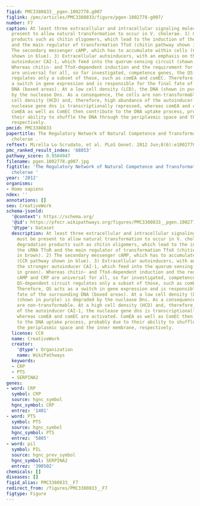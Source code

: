 ```yaml
---
figid: PMC3380833__pgen.1002778.g007
figlink: /pmc/articles/PMC3380833/figure/pgen-1002778-g007/
number: F7
caption: At least three extracellular and intracellular signaling molecules must be
  present to allow natural transformation to occur in V. cholerae. 1) Chitin degradation
  products such as chitin oligomers, which lead to the induction of the sRNA TfoR
  and the main regulator of transformation TfoX (chitin pathway shown in brown). 2)
  The secondary messenger cAMP, which has to accumulate within cells (CCR pathway
  shown in blue). 3) Extracellular autoinducers, with an emphasis on the stronger
  autoinducer CAI-1, which feed into the quorum-sensing circuit (shown in green).
  Whereas chitin- and TfoX-dependent induction and the requirement for cAMP and CRP
  are universal for all, so far investigated, competence genes, the QS-dependent circuit
  regulates only a subset of those, such as comEA and comEC. Therefore, QS acts as
  a switch in gene expression and is responsible for the final fate of the surrounding
  DNA (boxed areas). At a low cell density (LCD), the DNA (shown in purple) is degraded
  by the nuclease Dns. As a consequence, the cells are non-transformable. At a high
  cell density (HCD) and, therefore, high abundance of the autoinducer CAI-1, the
  nuclease gene dns is transcriptionally repressed, whereas comEA and comEC are activated.
  ComEA as well as ComEC then contribute to the DNA uptake process, probably due to
  their ability to shuffle the DNA through the periplasmic space and the inner membrane,
  respectively.
pmcid: PMC3380833
papertitle: The Regulatory Network of Natural Competence and Transformation of Vibrio
  cholerae .
reftext: Mirella Lo Scrudato, et al. PLoS Genet. 2012 Jun;8(6):e1002778.
pmc_ranked_result_index: '68853'
pathway_score: 0.9504947
filename: pgen.1002778.g007.jpg
figtitle: 'The Regulatory Network of Natural Competence and Transformation of Vibrio
  cholerae '
year: '2012'
organisms:
- Homo sapiens
ndex: ''
annotations: []
seo: CreativeWork
schema-jsonld:
  '@context': https://schema.org/
  '@id': https://pfocr.wikipathways.org/figures/PMC3380833__pgen.1002778.g007.html
  '@type': Dataset
  description: At least three extracellular and intracellular signaling molecules
    must be present to allow natural transformation to occur in V. cholerae. 1) Chitin
    degradation products such as chitin oligomers, which lead to the induction of
    the sRNA TfoR and the main regulator of transformation TfoX (chitin pathway shown
    in brown). 2) The secondary messenger cAMP, which has to accumulate within cells
    (CCR pathway shown in blue). 3) Extracellular autoinducers, with an emphasis on
    the stronger autoinducer CAI-1, which feed into the quorum-sensing circuit (shown
    in green). Whereas chitin- and TfoX-dependent induction and the requirement for
    cAMP and CRP are universal for all, so far investigated, competence genes, the
    QS-dependent circuit regulates only a subset of those, such as comEA and comEC.
    Therefore, QS acts as a switch in gene expression and is responsible for the final
    fate of the surrounding DNA (boxed areas). At a low cell density (LCD), the DNA
    (shown in purple) is degraded by the nuclease Dns. As a consequence, the cells
    are non-transformable. At a high cell density (HCD) and, therefore, high abundance
    of the autoinducer CAI-1, the nuclease gene dns is transcriptionally repressed,
    whereas comEA and comEC are activated. ComEA as well as ComEC then contribute
    to the DNA uptake process, probably due to their ability to shuffle the DNA through
    the periplasmic space and the inner membrane, respectively.
  license: CC0
  name: CreativeWork
  creator:
    '@type': Organization
    name: WikiPathways
  keywords:
  - CRP
  - PTS
  - SERPINA2
genes:
- word: CRP
  symbol: CRP
  source: hgnc_symbol
  hgnc_symbol: CRP
  entrez: '1401'
- word: PTS
  symbol: PTS
  source: hgnc_symbol
  hgnc_symbol: PTS
  entrez: '5805'
- word: pil
  symbol: PIL
  source: hgnc_prev_symbol
  hgnc_symbol: SERPINA2
  entrez: '390502'
chemicals: []
diseases: []
figid_alias: PMC3380833__F7
redirect_from: /figures/PMC3380833__F7
figtype: Figure
---
```

